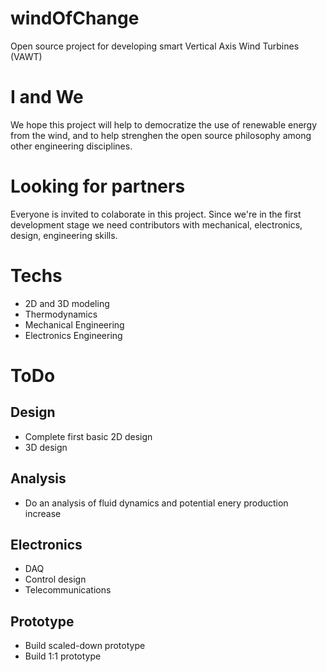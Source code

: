 # windOfChange
Open source project for developing smart Vertical Axis Wind Turbines (VAWT)

# I and We
We hope this project will help to democratize the use of renewable energy from the wind, and to help strenghen the open source philosophy among other engineering disciplines.

# Looking for partners
Everyone is invited to colaborate in this project.
Since we're in the first development stage we need contributors with mechanical, electronics, design, engineering skills.

# Techs
* 2D and 3D modeling
* Thermodynamics
* Mechanical Engineering
* Electronics Engineering

# ToDo

## Design
* Complete first basic 2D design
* 3D design

## Analysis
* Do an analysis of fluid dynamics and potential enery production increase

## Electronics
* DAQ
* Control design
* Telecommunications

## Prototype
* Build scaled-down prototype
* Build 1:1 prototype
